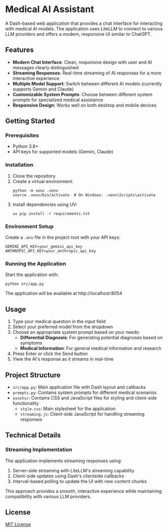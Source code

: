 # Medical AI Assistant

A Dash-based web application that provides a chat interface for interacting with medical AI models. The application uses LiteLLM to connect to various LLM providers and offers a modern, responsive UI similar to ChatGPT.

## Features

- **Modern Chat Interface**: Clean, responsive design with user and AI messages clearly distinguished
- **Streaming Responses**: Real-time streaming of AI responses for a more interactive experience
- **Multiple Model Support**: Switch between different AI models (currently supports Gemini and Claude)
- **Customizable System Prompts**: Choose between different system prompts for specialized medical assistance
- **Responsive Design**: Works well on both desktop and mobile devices

## Getting Started

### Prerequisites

- Python 3.8+
- API keys for supported models (Gemini, Claude)

### Installation

1. Clone the repository
2. Create a virtual environment:
   ```
   python -m venv .venv
   source .venv/bin/activate  # On Windows: .venv\Scripts\activate
   ```
3. Install dependencies using UV:
   ```
   uv pip install -r requirements.txt
   ```

### Environment Setup

Create a `.env` file in the project root with your API keys:

```
GEMINI_API_KEY=your_gemini_api_key
ANTHROPIC_API_KEY=your_anthropic_api_key
```

### Running the Application

Start the application with:

```
python src/app.py
```

The application will be available at http://localhost:8054

## Usage

1. Type your medical question in the input field
2. Select your preferred model from the dropdown
3. Choose an appropriate system prompt based on your needs:
   - **Differential Diagnosis**: For generating potential diagnoses based on symptoms
   - **Medical Information**: For general medical information and research
4. Press Enter or click the Send button
5. View the AI's response as it streams in real-time

## Project Structure

- `src/app.py`: Main application file with Dash layout and callbacks
- `prompts.py`: Contains system prompts for different medical scenarios
- `assets/`: Contains CSS and JavaScript files for styling and client-side functionality
  - `style.css`: Main stylesheet for the application
  - `streaming.js`: Client-side JavaScript for handling streaming responses

## Technical Details

### Streaming Implementation

The application implements streaming responses using:

1. Server-side streaming with LiteLLM's streaming capability
2. Client-side updates using Dash's clientside callbacks
3. Interval-based polling to update the UI with new content chunks

This approach provides a smooth, interactive experience while maintaining compatibility with various LLM providers.

## License

[MIT License](LICENSE)
